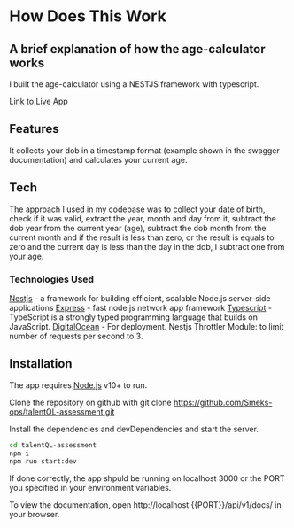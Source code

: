 # How Does This Work
## A brief explanation of how the age-calculator works

I built the age-calculator using a NESTJS framework with typescript.

[Link to Live App](https://octopus-app-eqgz8.ondigitalocean.app/api/v1/docs/)

## Features
  It collects your dob in a timestamp format (example shown in the swagger documentation) and calculates your current age.
## Tech

The approach I used in my codebase was to collect your date of birth, check if it was valid, extract the year, month and day from it, subtract the dob year from the current year (age),   subtract the dob month from the current month and if the result is less than zero, or the result is equals to zero and the current day is less than the day in the dob, I subtract one from your age.
### Technologies Used
  [Nestjs](https://docs.nestjs.com/) - a framework for building efficient, scalable Node.js server-side applications
  [Express](https://expressjs.com/) - fast node.js network app framework 
  [Typescript](https://www.typescriptlang.org/) - TypeScript is a strongly typed programming language that builds on JavaScript.
  [DigitalOcean](https://www.digitalocean.com/) - For deployment.
  Nestjs Throttler Module: to limit number of requests per second to 3.

## Installation

The app requires [Node.js](https://nodejs.org/) v10+ to run.

Clone the repository on github with git clone https://github.com/Smeks-ops/talentQL-assessment.git

Install the dependencies and devDependencies and start the server.

```sh
cd talentQL-assessment
npm i
npm run start:dev
```

If done correctly, the app shpuld be running on localhost 3000 or the PORT you specified in your environment variables.

To view the documentation, open http://localhost:{{PORT}}/api/v1/docs/ in your browser.
